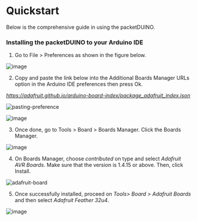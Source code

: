 # Quickstart

Below is the comprehensive guide in using the packetDUINO.

### Installing the packetDUINO to your Arduino IDE

1. Go to File > Preferences as shown in the figure below.

![image](https://user-images.githubusercontent.com/110519487/182997548-f8b14bdc-e61a-4f08-86bc-321994d06c52.png)

2. Copy and paste the link below into the Additional Boards Manager URLs option in the Arduino IDE preferences then press Ok.

*https://adafruit.github.io/arduino-board-index/package_adafruit_index.json*

![pasting-preference](https://user-images.githubusercontent.com/110519487/182998070-5bb4e0b7-f43f-4fe7-b995-e129038cf194.png)

![image](https://user-images.githubusercontent.com/110519487/182998283-1ba3e75f-f1ab-40c9-a14a-c954bad4cef6.png)

3. Once done, go to Tools > Board > Boards Manager. Click the Boards Manager.

![image](https://user-images.githubusercontent.com/110519487/182998540-2706f592-7d1d-4f7f-bcb3-85e792b3230d.png)

4. On Boards Manager, choose *contributed* on type and select *Adafruit AVR Boards*. Make sure that the version is 1.4.15 or above. Then, click Install.

![adafruit-board](https://user-images.githubusercontent.com/110519487/182998979-9e97ece9-0b0b-4d16-b08d-41eb80b0db92.png)

5. Once successfully installed, proceed on *Tools> Board > Adafruit Boards* and then select *Adafruit Feather 32u4*.

![image](https://user-images.githubusercontent.com/110519487/182999273-248612b0-b5dd-447e-bac0-ca130fa88516.png)







